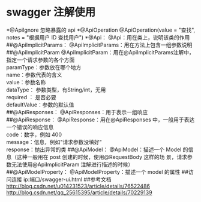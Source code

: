 # swagger 注解使用
*@ApiIgnore
忽略暴露的 api
*@ApiOperation
@ApiOperation(value = "查找", notes = "根据用户 ID 查找用户") 
*@Api：
@Api：用在类上，说明该类的作用
##@ApiImplicitParams：
@ApiImplicitParams：用在方法上包含一组参数说明
##@ApiImplicitParam
@ApiImplicitParam：用在@ApiImplicitParams注解中，指定一个请求参数的各个方面<br/> 
paramType：参数放在哪个地方<br/> 
name：参数代表的含义<br/> 
value：参数名称<br/> 
dataType： 参数类型，有String/int，无用<br/> 
required ： 是否必要<br/> 
defaultValue：参数的默认值<br/> 
##@ApiResponses：
@ApiResponses：用于表示一组响应 
##@ApiResponse：
@ApiResponse：用在@ApiResponses 中，一般用于表达一个错误的响应信息 <br/> 
code：数字，例如 400<br/> 
message：信息，例如"请求参数没填好" <br/> 
response：抛出异常的类
##@ApiModel：
@ApiModel：描述一个 Model 的信息（这种一般用在 post 创建的时候，使用@RequestBody 这样的场
景，请求参数无法使用@ApiImplicitParam 注解进行描述的时候）
##@ApiModelProperty：
@ApiModelProperty：描述一个 model 的属性
##访问连接
ip:端口/swagger-ui.html
##参考文档
http://blog.csdn.net/u014231523/article/details/76522486
http://blog.csdn.net/qq_25615395/article/details/70229139